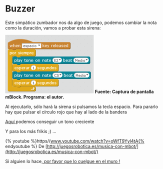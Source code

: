 
# Buzzer

Este simpático zumbador nos da algo de juego, podemos cambiar la nota como la duración, vamos a probar esta sirena:

![](img/si-tecla-espacio-sirena.png)
**Fuente: Captura de pantalla mBlock. Programa: el autor.**

Al ejecutarlo, sólo hará la sirena si pulsamos la tecla espacio. Para pararlo hay que pulsar el círculo rojo que hay al lado de la bandera

[Aquí ](http://forum.makeblock.cc/t/changing-notes-on-the-speaker/2153)podemos conseguir un tono creciente

Y para los más frikis ;) ...

{% youtube %}https//www.youtube.com/watch?v=oWfT9Yyl4tA{% endyoutube %}
De [http://juegosrobotica.es/musica-con-mbot/](http://juegosrobotica.es/musica-con-mbot/)

Si alguien lo hace,[ por favor que lo cuelgue en el muro !](https://padlet.com/CATEDU/mBot)

